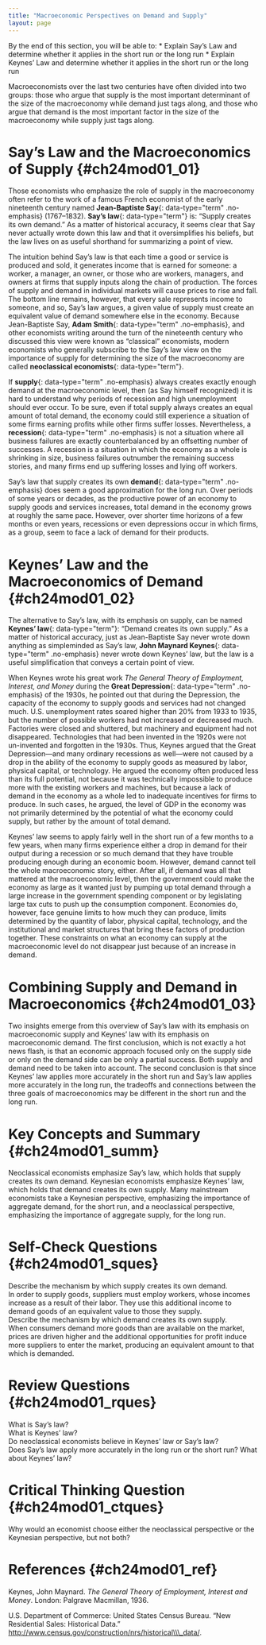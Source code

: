 ```yaml
---
title: "Macroeconomic Perspectives on Demand and Supply"
layout: page
---
```



<div data-type="abstract" markdown="1">
By the end of this section, you will be able to:
* Explain Say’s Law and determine whether it applies in the short run or the long run
* Explain Keynes’ Law and determine whether it applies in the short run or the long run

</div>

Macroeconomists over the last two centuries have often divided into two groups: those who argue that supply is the most important determinant of the size of the macroeconomy while demand just tags along, and those who argue that demand is the most important factor in the size of the macroeconomy while supply just tags along.

# Say’s Law and the Macroeconomics of Supply   {#ch24mod01_01}

Those economists who emphasize the role of supply in the macroeconomy often refer to the work of a famous French economist of the early nineteenth century named **Jean-Baptiste Say**{: data-type="term" .no-emphasis} (1767–1832). **Say’s law**{: data-type="term"} is: “Supply creates its own demand.” As a matter of historical accuracy, it seems clear that Say never actually wrote down this law and that it oversimplifies his beliefs, but the law lives on as useful shorthand for summarizing a point of view.

The intuition behind Say’s law is that each time a good or service is produced and sold, it generates income that is earned for someone: a worker, a manager, an owner, or those who are workers, managers, and owners at firms that supply inputs along the chain of production. The forces of supply and demand in individual markets will cause prices to rise and fall. The bottom line remains, however, that every sale represents income to someone, and so, Say’s law argues, a given value of supply must create an equivalent value of demand somewhere else in the economy. Because Jean-Baptiste Say, **Adam Smith**{: data-type="term" .no-emphasis}, and other economists writing around the turn of the nineteenth century who discussed this view were known as “classical” economists, modern economists who generally subscribe to the Say’s law view on the importance of supply for determining the size of the macroeconomy are called **neoclassical economists**{: data-type="term"}.

If **supply**{: data-type="term" .no-emphasis} always creates exactly enough demand at the macroeconomic level, then (as Say himself recognized) it is hard to understand why periods of recession and high unemployment should ever occur. To be sure, even if total supply always creates an equal amount of total demand, the economy could still experience a situation of some firms earning profits while other firms suffer losses. Nevertheless, a **recession**{: data-type="term" .no-emphasis} is not a situation where all business failures are exactly counterbalanced by an offsetting number of successes. A recession is a situation in which the economy as a whole is shrinking in size, business failures outnumber the remaining success stories, and many firms end up suffering losses and lying off workers.

Say’s law that supply creates its own **demand**{: data-type="term" .no-emphasis} does seem a good approximation for the long run. Over periods of some years or decades, as the productive power of an economy to supply goods and services increases, total demand in the economy grows at roughly the same pace. However, over shorter time horizons of a few months or even years, recessions or even depressions occur in which firms, as a group, seem to face a lack of demand for their products.

# Keynes’ Law and the Macroeconomics of Demand   {#ch24mod01_02}

The alternative to Say’s law, with its emphasis on supply, can be named **Keynes’ law**{: data-type="term"}\: “Demand creates its own supply.” As a matter of historical accuracy, just as Jean-Baptiste Say never wrote down anything as simpleminded as Say’s law, **John Maynard Keynes**{: data-type="term" .no-emphasis} never wrote down Keynes’ law, but the law is a useful simplification that conveys a certain point of view.

When Keynes wrote his great work *The General Theory of Employment, Interest, and Money* during the **Great Depression**{: data-type="term" .no-emphasis} of the 1930s, he pointed out that during the Depression, the capacity of the economy to supply goods and services had not changed much. U.S. unemployment rates soared higher than 20% from 1933 to 1935, but the number of possible workers had not increased or decreased much. Factories were closed and shuttered, but machinery and equipment had not disappeared. Technologies that had been invented in the 1920s were not un-invented and forgotten in the 1930s. Thus, Keynes argued that the Great Depression—and many ordinary recessions as well—were not caused by a drop in the ability of the economy to supply goods as measured by labor, physical capital, or technology. He argued the economy often produced less than its full potential, not because it was technically impossible to produce more with the existing workers and machines, but because a lack of demand in the economy as a whole led to inadequate incentives for firms to produce. In such cases, he argued, the level of GDP in the economy was not primarily determined by the potential of what the economy could supply, but rather by the amount of total demand.

Keynes’ law seems to apply fairly well in the short run of a few months to a few years, when many firms experience either a drop in demand for their output during a recession or so much demand that they have trouble producing enough during an economic boom. However, demand cannot tell the whole macroeconomic story, either. After all, if demand was all that mattered at the macroeconomic level, then the government could make the economy as large as it wanted just by pumping up total demand through a large increase in the government spending component or by legislating large tax cuts to push up the consumption component. Economies do, however, face genuine limits to how much they can produce, limits determined by the quantity of labor, physical capital, technology, and the institutional and market structures that bring these factors of production together. These constraints on what an economy can supply at the macroeconomic level do not disappear just because of an increase in demand.

# Combining Supply and Demand in Macroeconomics   {#ch24mod01_03}

Two insights emerge from this overview of Say’s law with its emphasis on macroeconomic supply and Keynes’ law with its emphasis on macroeconomic demand. The first conclusion, which is not exactly a hot news flash, is that an economic approach focused only on the supply side or only on the demand side can be only a partial success. Both supply and demand need to be taken into account. The second conclusion is that since Keynes’ law applies more accurately in the short run and Say’s law applies more accurately in the long run, the tradeoffs and connections between the three goals of macroeconomics may be different in the short run and the long run.

# Key Concepts and Summary   {#ch24mod01_summ}

Neoclassical economists emphasize Say’s law, which holds that supply creates its own demand. Keynesian economists emphasize Keynes’ law, which holds that demand creates its own supply. Many mainstream economists take a Keynesian perspective, emphasizing the importance of aggregate demand, for the short run, and a neoclassical perspective, emphasizing the importance of aggregate supply, for the long run.

# Self-Check Questions   {#ch24mod01_sques}

<div data-type="exercise" id="ch24mod01_sques01">
<div data-type="problem" id="ch24mod01_squesp01" markdown="1">
Describe the mechanism by which supply creates its own demand.

</div>
<div data-type="solution" id="ch24mod01_sques01s" markdown="1">
In order to supply goods, suppliers must employ workers, whose incomes increase as a result of their labor. They use this additional income to demand goods of an equivalent value to those they supply.

</div>
</div>

<div data-type="exercise" id="ch24mod01_sques02">
<div data-type="problem" id="ch24mod01_squesp02" markdown="1">
Describe the mechanism by which demand creates its own supply.

</div>
<div data-type="solution" id="ch24mod01_sques02s" markdown="1">
When consumers demand more goods than are available on the market, prices are driven higher and the additional opportunities for profit induce more suppliers to enter the market, producing an equivalent amount to that which is demanded.

</div>
</div>

# Review Questions   {#ch24mod01_rques}

<div data-type="exercise" id="ch24mod01_rques02">
<div data-type="problem" id="ch24mod01_rques01p" markdown="1">
What is Say’s law?

</div>
</div>

<div data-type="exercise" id="ch24mod01_rques04">
<div data-type="problem" id="ch24mod01_rques03p" markdown="1">
What is Keynes’ law?

</div>
</div>

<div data-type="exercise" id="ch24mod01_rques05">
<div data-type="problem" id="ch24mod01_rques04p" markdown="1">
Do neoclassical economists believe in Keynes’ law or Say’s law?

</div>
</div>

<div data-type="exercise" id="ch24mod01_rques06">
<div data-type="problem" id="ch24mod01_rques05p" markdown="1">
Does Say’s law apply more accurately in the long run or the short run? What about Keynes’ law?

</div>
</div>

# Critical Thinking Question   {#ch24mod01_ctques}

<div data-type="exercise" id="ch24mod01_ctques01">
<div data-type="problem" id="ch24mod01_ctques01p" markdown="1">
Why would an economist choose either the neoclassical perspective or the Keynesian perspective, but not both?

</div>
</div>

# References   {#ch24mod01_ref}

Keynes, John Maynard. *The General Theory of Employment, Interest and Money*. London: Palgrave Macmillan, 1936.

U.S. Department of Commerce: United States Census Bureau. “New Residential Sales: Historical Data.” http://www.census.gov/construction/nrs/historical\\\_data/.


